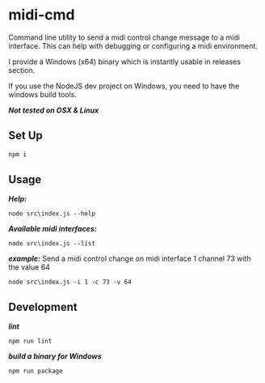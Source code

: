 # midi-cmd

Command line utility to send a midi control change message to a midi interface.
This can help with debugging or configuring a midi environment.

I provide a Windows (x64) binary which is instantly usable in releases section.

If you use the NodeJS dev project on Windows, you need to have the windows build tools.

***Not tested on OSX & Linux***

## Set Up
```cmd
npm i
```

## Usage
***Help:***
```
node src\index.js --help
```

***Available midi interfaces:***
```
node src\index.js --list
```

***example:***
Send a midi control change on midi interface 1 channel 73 with the value 64
```
node src\index.js -i 1 -c 73 -v 64
```

## Development
***lint***
```
npm run lint
```
***build a binary for Windows***
```
npm run package
```
